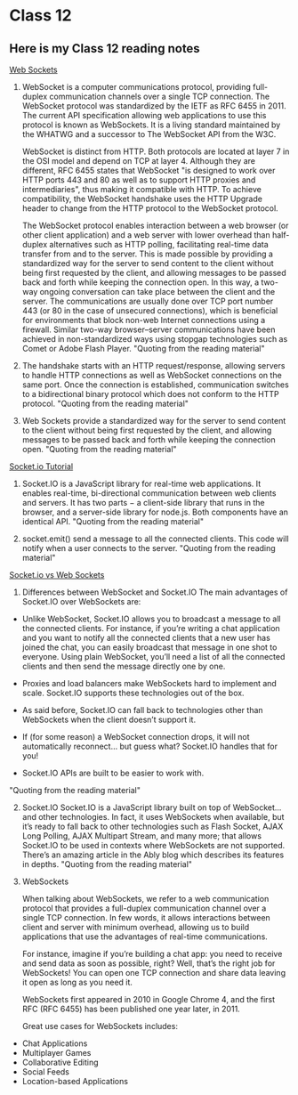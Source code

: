 # Class 12

## Here is my Class 12 reading notes

[Web Sockets](https://en.wikipedia.org/wiki/WebSocket)

1. WebSocket is a computer communications protocol, providing full-duplex communication channels over a single TCP connection. The WebSocket protocol was standardized by the IETF as RFC 6455 in 2011. The current API specification allowing web applications to use this protocol is known as WebSockets. It is a living standard maintained by the WHATWG and a successor to The WebSocket API from the W3C.

    WebSocket is distinct from HTTP. Both protocols are located at layer 7 in the OSI model and depend on TCP at layer 4. Although they are different, RFC 6455 states that WebSocket "is designed to work over HTTP ports 443 and 80 as well as to support HTTP proxies and intermediaries", thus making it compatible with HTTP. To achieve compatibility, the WebSocket handshake uses the HTTP Upgrade header to change from the HTTP protocol to the WebSocket protocol.

    The WebSocket protocol enables interaction between a web browser (or other client application) and a web server with lower overhead than half-duplex alternatives such as HTTP polling, facilitating real-time data transfer from and to the server. This is made possible by providing a standardized way for the server to send content to the client without being first requested by the client, and allowing messages to be passed back and forth while keeping the connection open. In this way, a two-way ongoing conversation can take place between the client and the server. The communications are usually done over TCP port number 443 (or 80 in the case of unsecured connections), which is beneficial for environments that block non-web Internet connections using a firewall. Similar two-way browser–server communications have been achieved in non-standardized ways using stopgap technologies such as Comet or Adobe Flash Player.
"Quoting from the reading material"

2. The handshake starts with an HTTP request/response, allowing servers to handle HTTP connections as well as WebSocket connections on the same port. Once the connection is established, communication switches to a bidirectional binary protocol which does not conform to the HTTP protocol.
"Quoting from the reading material"

3. Web Sockets provide a  standardized way for the server to send content to the client without being first requested by the client, and allowing messages to be passed back and forth while keeping the connection open.
"Quoting from the reading material"

[Socket.io Tutorial](https://www.tutorialspoint.com/socket.io/)

1. Socket.IO is a JavaScript library for real-time web applications. It enables real-time, bi-directional communication between web clients and servers. It has two parts − a client-side library that runs in the browser, and a server-side library for node.js. Both components have an identical API.
"Quoting from the reading material"

2. socket.emit() send a message to all the connected clients. This code will notify when a user connects to the server.
"Quoting from the reading material"

[Socket.io vs Web Sockets](https://www.educba.com/websocket-vs-socket-io/)

1. Differences between WebSocket and Socket.IO
The main advantages of Socket.IO over WebSockets are:

* Unlike WebSocket, Socket.IO allows you to broadcast a message to all the connected clients. For instance, if you’re writing a chat application and you want to notify all the connected clients that a new user has joined the chat, you can easily broadcast that message in one shot to everyone. Using plain WebSocket, you’ll need a list of all the connected clients and then send the message directly one by one.

* Proxies and load balancers make WebSockets hard to implement and scale. Socket.IO supports these technologies out of the box.

* As said before, Socket.IO can fall back to technologies other than WebSockets when the client doesn’t support it.

* If (for some reason) a WebSocket connection drops, it will not automatically reconnect… but guess what? Socket.IO handles that for you!

* Socket.IO APIs are built to be easier to work with.

"Quoting from the reading material"

2. Socket.IO
Socket.IO is a JavaScript library built on top of WebSocket… and other technologies. In fact, it uses WebSockets when available, but it’s ready to fall back to other technologies such as Flash Socket, AJAX Long Polling, AJAX Multipart Stream, and many more; that allows Socket.IO to be used in contexts where WebSockets are not supported. There’s an amazing article in the Ably blog which describes its features in depths.
"Quoting from the reading material"

3. WebSockets

    When talking about WebSockets, we refer to a web communication protocol that provides a full-duplex communication channel over a single TCP connection. In few words, it allows interactions between client and server with minimum overhead, allowing us to build applications that use the advantages of real-time communications.

    For instance, imagine if you’re building a chat app: you need to receive and send data as soon as possible, right? Well, that’s the right job for WebSockets! You can open one TCP connection and share data leaving it open as long as you need it.

    WebSockets first appeared in 2010 in Google Chrome 4, and the first RFC (RFC 6455) has been published one year later, in 2011.

    Great use cases for WebSockets includes:

* Chat Applications
* Multiplayer Games
* Collaborative Editing
* Social Feeds
* Location-based Applications

